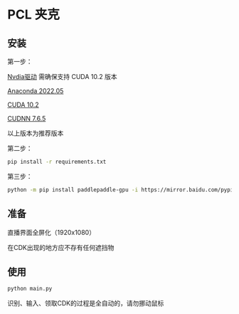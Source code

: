 # PCL 夹克

## 安装


第一步：

[Nvdia驱动](https://www.nvidia.com/download/index.aspx) 需确保支持 CUDA 10.2 版本

[Anaconda 2022.05](https://mirrors.tuna.tsinghua.edu.cn/anaconda/archive/?C=M&O=D)

[CUDA 10.2](https://developer.nvidia.com/cuda-10.2-download-archive)

[CUDNN 7.6.5](https://developer.nvidia.com/rdp/cudnn-archive)

以上版本为推荐版本

第二步：
```bash
pip install -r requirements.txt
```

第三步：
```bash
python -m pip install paddlepaddle-gpu -i https://mirror.baidu.com/pypi/simple
```

## 准备
直播界面全屏化（1920x1080）

在CDK出现的地方应不存有任何遮挡物

## 使用


```bash
python main.py
```

识别、输入、领取CDK的过程是全自动的，请勿挪动鼠标
